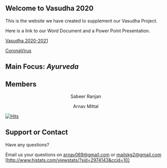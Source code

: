 ## **Welcome to Vasudha 2020**

This is the website we have created to supplement our Vasudha Project.

Here is a link to our Word Document and a Power Point Presentation.

[Vasudha 2020-2021](https://docs.google.com/file/d/1Nu4bOvSgZvhiug3O1kgtYygH8QI_pfSe/edit?usp=docslist_api&filetype=msword)

[CoronaVirus](https://drive.google.com/file/d/18FGk2f3JbWM8_CqvvECNQkRfA_1WwkHj/view?usp=sharing)

## Main Focus: *Ayurveda*

## Members

<p align="center">Sabeer Ranjan<p>
 
<p align="center">Arnav Mittal
<p>
 
[![Hits](https://hits.seeyoufarm.com/api/count/incr/badge.svg?url=https%3A%2F%2Fsabeerr.github.io&count_bg=%233496C4&title_bg=%23D12020&title=Visitor+Counter&edge_flat=false)](https://hits.seeyoufarm.com)

## Support or Contact
 
 Have any questions? 
 
 Email us your questions on arnav069@gmail.com or mailskg2@gmail.com
[http://www.histats.com/viewstats/?sid=2974143&ccid=10]

